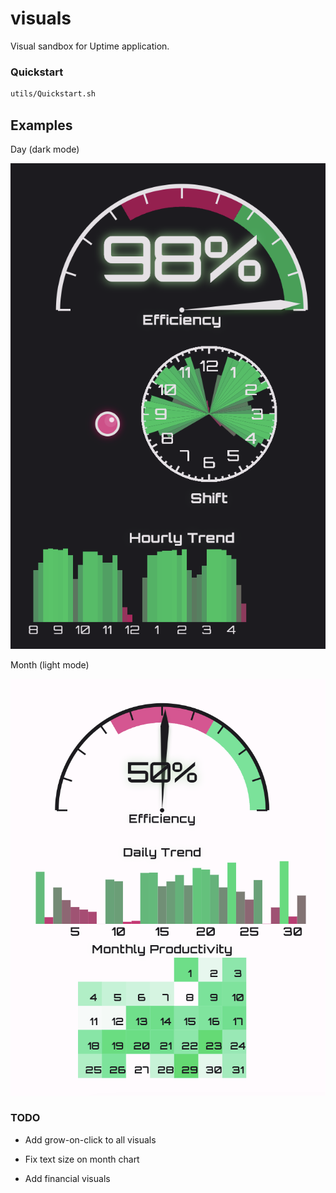 # visuals

Visual sandbox for Uptime application.

### Quickstart

```bash
utils/Quickstart.sh
```

## Examples

Day (dark mode)

![Day visuals](docs/day.png)

Month (light mode)

![Month visuals](docs/month.png)

### TODO

* Add grow-on-click to all visuals

* Fix text size on month chart

* Add financial visuals